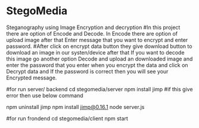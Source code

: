 # StegoMedia
Steganography using Image Encryption and decryption
#In this project there are option of Encode and Decode. In Encode there are option of upload image after that Enter message that you want to encrypt and enter password.
#After click on encrypt data button they give download button to download an image in our systen/device after that If you want to decode this image go another option Decode and upload an downloaded image and enter the password that you enter when you encrypt the data and click on Decrypt data and If the password is correct then you will see your Encrypted message.

#for run server/ backend
cd stegomedia/server
npm install jimp    #if this give error then use below command

npm uninstall jimp
npm install jimp@0.16.1
node server.js

#for run frondend
cd stegomedia/client
npm start
